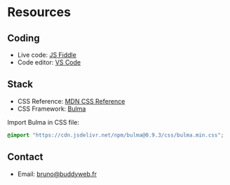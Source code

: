 # Resources

## Coding

* Live code: [JS Fiddle](https://jsfiddle.net/)
* Code editor: [VS Code](https://code.visualstudio.com/)

## Stack

* CSS Reference: [MDN CSS Reference](https://developer.mozilla.org/fr/docs/Web/CSS/Reference)
* CSS Framework: [Bulma](https://bulma.io/)

Import Bulma in CSS file:
```css
@import "https://cdn.jsdelivr.net/npm/bulma@0.9.3/css/bulma.min.css";
```

## Contact

* Email: bruno@buddyweb.fr
